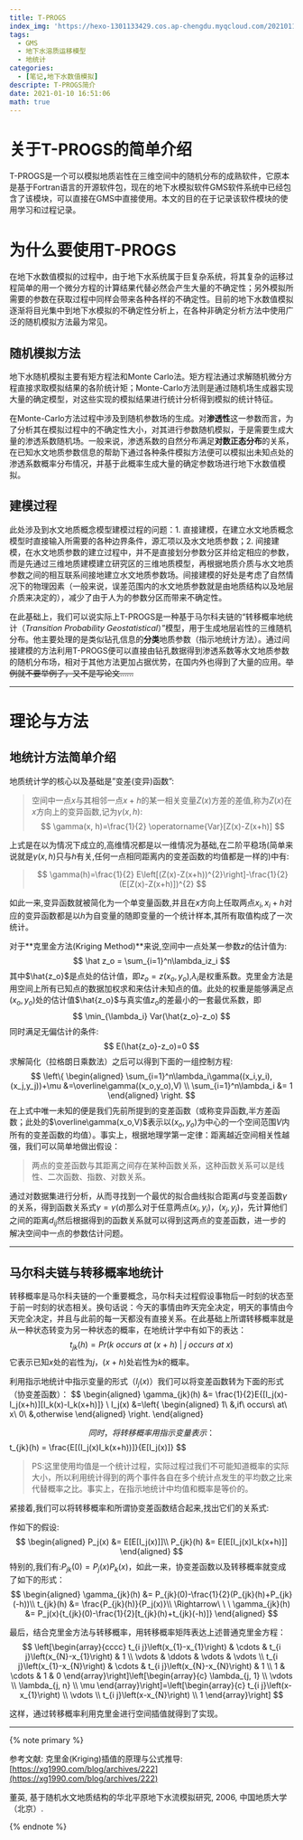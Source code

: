```yaml
---
title: T-PROGS
index_img: 'https://hexo-1301133429.cos.ap-chengdu.myqcloud.com/20210110170339.png'
tags:
  - GMS
  - 地下水溶质运移模型
  - 地统计
categories:
  - [笔记,地下水数值模拟]
descripte: T-PROGS简介
date: 2021-01-10 16:51:06
math: true
---
```



# 关于T-PROGS的简单介绍
T-PROGS是一个可以模拟地质岩性在三维空间中的随机分布的成熟软件，它原本是基于Fortran语言的开源软件包，现在的地下水模拟软件GMS软件系统中已经包含了该模块，可以直接在GMS中直接使用。本文的目的在于记录该软件模块的使用学习和过程记录。

# 为什么要使用T-PROGS

在地下水数值模拟的过程中，由于地下水系统属于巨复杂系统，将其复杂的运移过程简单的用一个微分方程的计算结果代替必然会产生大量的不确定性；另外模拟所需要的参数在获取过程中同样会带来各种各样的不确定性。目前的地下水数值模拟逐渐将目光集中到地下水模拟的不确定性分析上，在各种非确定分析方法中使用广泛的随机模拟方法最为常见。

## 随机模拟方法
地下水随机模拟主要有矩方程法和Monte Carlo法。矩方程法通过求解随机微分方程直接求取模拟结果的各阶统计矩；Monte-Carlo方法则是通过随机场生成器实现大量的确定模型，对这些实现的模拟结果进行统计分析得到模拟的统计特征。

在Monte-Carlo方法过程中涉及到随机参数场的生成。对**渗透性**这一参数而言，为了分析其在模拟过程中的不确定性大小，对其进行参数随机模拟，于是需要生成大量的渗透系数随机场。一般来说，渗透系数的自然分布满足**对数正态分布**的关系，在已知水文地质参数信息的帮助下通过各种条件模拟方法便可以模拟出未知点处的渗透系数概率分布情况，并基于此概率生成大量的确定参数场进行地下水数值模拟。

## 建模过程

此处涉及到水文地质概念模型建模过程的问题：1. 直接建模，在建立水文地质概念模型时直接输入所需要的各种边界条件，源汇项以及水文地质参数；2. 间接建模，在水文地质参数的建立过程中，并不是直接划分参数分区并给定相应的参数，而是先通过三维地质建模建立研究区的三维地质模型，再根据地质介质与水文地质参数之间的相互联系间接地建立水文地质参数场。间接建模的好处是考虑了自然情况下的物理因素（一般来说，误差范围内的水文地质参数就是由地质结构以及地层介质来决定的），减少了由于人为的参数分区而带来不确定性。

在此基础上，我们可以说实际上T-PROGS是一种基于马尔科夫链的“转移概率地统计（_Transition Probability Geostatistical_）”模型，用于生成地层岩性的三维随机分布。他主要处理的是类似钻孔信息的**分类**地质参数（指示地统计方法）。通过间接建模的方法利用T-PROGS便可以直接由钻孔数据得到渗透系数等水文地质参数的随机分布场，相对于其他方法更加占据优势，在国内外也得到了大量的应用。~~举例就不要举例了，又不是写论文......~~

* * *

# 理论与方法

## 地统计方法简单介绍

地质统计学的核心以及基础是”变差(变异)函数”:

>空间中一点$x$与其相邻一点$x+h$的某一相关变量$Z(x)$方差的差值,称为$Z(x)$在$x$方向上的变异函数,记为$\gamma(x,h)$:  
>$$
>\gamma(x, h)=\frac{1}{2} \operatorname{Var}[Z(x)-Z(x+h)]
>$$

上式是在以为情况下成立的,高维情况都是以一维情况为基础,在二阶平稳场(简单来说就是$\gamma(x,h)$只与$h$有关,任何一点相同距离内的变差函数的均值都是一样的)中有:

>$$
>\gamma(h)=\frac{1}{2} E\left[(Z(x)-Z(x+h))^{2}\right]-\frac{1}{2}(E[Z(x)-Z(x+h)])^{2}
>$$

如此一来,变异函数就被简化为一个单变量函数,并且在$x$方向上任取两点$x_i,x_i+h$对应的变异函数都是以$h$为自变量的随即变量的一个统计样本,其所有取值构成了一次统计。

对于**克里金方法(Kriging Method)**来说,空间中一点处某一参数$z$的估计值为:
$$
\hat z_o = \sum_{i=1}^n\lambda_iz_i
$$
其中$\hat{z_o}$是点处的估计值，即$z_o=z(x_o,y_o)$,$λ_i$是权重系数。克里金方法是用空间上所有已知点的数据加权求和来估计未知点的值。此处的权重是能够满足点 $(x_o,y_o)$处的估计值$\hat{z_o}$与真实值$z_o$的差最小的一套最优系数，即
$$
\min_{\lambda_i} Var(\hat{z_o}-z_o)
$$
同时满足无偏估计的条件:
$$
E(\hat{z_o}-z_o)=0
$$
求解简化（拉格朗日乘数法）之后可以得到下面的一组控制方程:
$$
\left\{
    \begin{aligned}
        \sum_{i=1}^n\lambda_i\gamma((x_i,y_i),(x_j,y_j))+\mu &=\overline\gamma((x_o,y_o),V) \\
        \sum_{i=1}^n\lambda_i &= 1
    \end{aligned}
\right.
$$
在上式中唯一未知的便是我们先前所提到的变差函数（或称变异函数,半方差函数；此处的$\overline\gamma(x_o,V)$表示以$(x_o,y_o)$为中心的一个空间范围$V$内所有的变差函数的均值）。事实上，根据地理学第一定律：距离越近空间相关性越强，我们可以简单地做出假设：

> 两点的变差函数与其距离之间存在某种函数关系，这种函数关系可以是线性、二次函数、指数、对数关系。

通过对数据集进行分析，从而寻找到一个最优的拟合曲线拟合距离$d$与变差函数$\gamma$的关系，得到函数关系式$\gamma = \gamma(d)$那么对于任意两点$(x_i,y_i)$，$(x_j,y_j)$，先计算他们之间的距离$d_{ij}$然后根据得到的函数关系就可以得到这两点的变差函数，进一步的解决空间中一点的参数估计问题。

* * *

## 马尔科夫链与转移概率地统计

转移概率是马尔科夫链的一个重要概念，马尔科夫过程假设事物后一时刻的状态至于前一时刻的状态相关。换句话说：今天的事情由昨天完全决定，明天的事情由今天完全决定，并且与此前的每一天都没有直接关系。在此基础上所谓转移概率就是从一种状态转变为另一种状态的概率，在地统计学中有如下的表达：
$$
t_{jk}(h) = Pr(k\ occurs\ at\ (x+h)\ |\ j\ occurs\ at\ x)
$$
它表示已知$x$处的岩性为$j$，$(x+h)$处岩性为$k$的概率。

利用指示地统计中指示变量的形式（$I_j(x)$）我们可以将变差函数转为下面的形式（协变差函数）：
$$
\begin{aligned}
    \gamma_{jk}(h) &= \frac{1}{2}E{[I_j(x)-I_j(x+h)][I_k(x)-I_k(x+h)]} \\
    I_j(x) &=\left\{
        \begin{aligned}
            1\ &,if\ occurs\ at\ x\\
            0\ &,otherwise
        \end{aligned}
    \right.
\end{aligned}
    
$$
同时，将转移概率用指示变量表示：
$$
t_{jk}(h) = \frac{E[(I_j(x)I_k(x+h))]}{E[I_j(x)]}
$$

> PS:这里使用均值是一个统计过程，实际过程过我们不可能知道概率的实际大小，所以利用统计得到的两个事件各自在多个统计点发生的平均数之比来代替概率之比。事实上，在指示地统计中均值和概率是等价的。

紧接着,我们可以将转移概率和所谓协变差函数结合起来,找出它们的关系式:

作如下的假设:
$$
\begin{aligned}
    P_j(x) &= E[E[I_j(x)]]\\
    P_{jk}(h) &= E[E[I_j(x)I_k(x+h)]]
\end{aligned}
$$
特别的,我们有:$P_{jk}(0) = P_j(x)P_k(x)$，如此一来，协变差函数以及转移概率就变成了如下的形式：
$$
\begin{aligned}
    \gamma_{jk}(h) &= P_{jk}(0)-\frac{1}{2}(P_{jk}(h)+P_{jk}(-h))\\
    t_{jk}(h) &= \frac{P_{jk}(h)}{P_j(x)}\\
    \Rightarrow\ \ \ \gamma_{jk}(h) &= P_j(x){t_{jk}(0)-\frac{1}{2}[t_{jk}(h)+t_{jk}(-h)]}
\end{aligned}
$$

最后，结合克里金方法与转移概率，用转移概率矩阵表达上述普通克里金方程：
$$
\left[\begin{array}{cccc}
t_{i j}\left(x_{1}-x_{1}\right) & \cdots & t_{i j}\left(x_{N}-x_{1}\right) & 1 \\
\vdots & \ddots & \vdots & \vdots \\
t_{i j}\left(x_{1}-x_{N}\right) & \cdots & t_{i j}\left(x_{N}-x_{N}\right) & 1 \\
1 & \cdots & 1 & 0
\end{array}\right]\left[\begin{array}{c}
\lambda_{j, 1} \\
\vdots \\
\lambda_{j, n} \\
\mu
\end{array}\right]=\left[\begin{array}{c}
t_{i j}\left(x-x_{1}\right) \\
\vdots \\
t_{i j}\left(x-x_{N}\right) \\
1
\end{array}\right]
$$

这样，通过转移概率利用克里金进行空间插值就得到了实现。

* * *

{% note primary %}

参考文献:
克里金(Kriging)插值的原理与公式推导:[https://xg1990.com/blog/archives/222](https://xg1990.com/blog/archives/222)

董英, 基于随机水文地质结构的华北平原地下水流模拟研究, 2006, 中国地质大学（北京）. 

{% endnote %}
